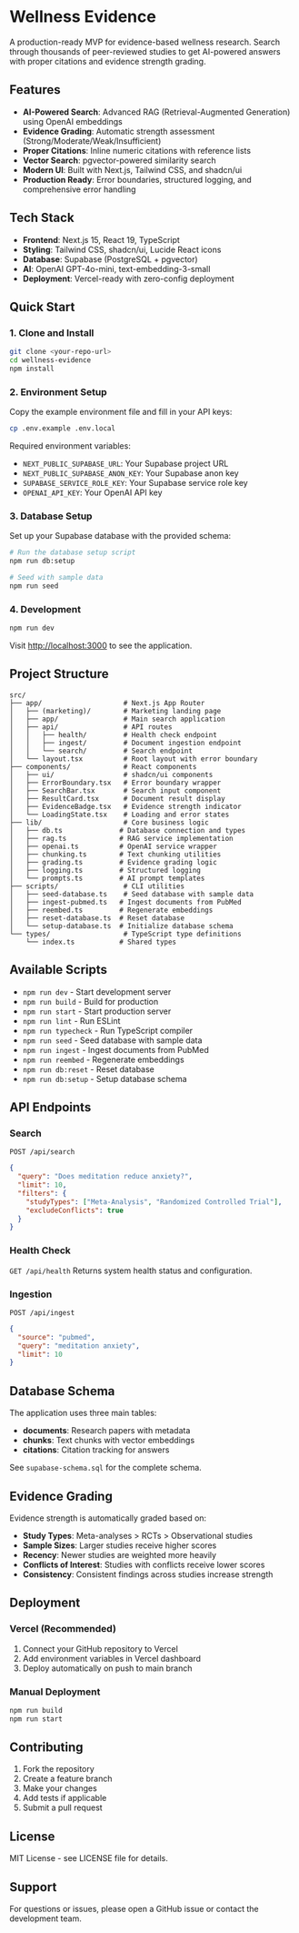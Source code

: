 # Wellness Evidence

A production-ready MVP for evidence-based wellness research. Search through thousands of peer-reviewed studies to get AI-powered answers with proper citations and evidence strength grading.

## Features

- **AI-Powered Search**: Advanced RAG (Retrieval-Augmented Generation) using OpenAI embeddings
- **Evidence Grading**: Automatic strength assessment (Strong/Moderate/Weak/Insufficient)
- **Proper Citations**: Inline numeric citations with reference lists
- **Vector Search**: pgvector-powered similarity search
- **Modern UI**: Built with Next.js, Tailwind CSS, and shadcn/ui
- **Production Ready**: Error boundaries, structured logging, and comprehensive error handling

## Tech Stack

- **Frontend**: Next.js 15, React 19, TypeScript
- **Styling**: Tailwind CSS, shadcn/ui, Lucide React icons
- **Database**: Supabase (PostgreSQL + pgvector)
- **AI**: OpenAI GPT-4o-mini, text-embedding-3-small
- **Deployment**: Vercel-ready with zero-config deployment

## Quick Start

### 1. Clone and Install

```bash
git clone <your-repo-url>
cd wellness-evidence
npm install
```

### 2. Environment Setup

Copy the example environment file and fill in your API keys:

```bash
cp .env.example .env.local
```

Required environment variables:
- `NEXT_PUBLIC_SUPABASE_URL`: Your Supabase project URL
- `NEXT_PUBLIC_SUPABASE_ANON_KEY`: Your Supabase anon key
- `SUPABASE_SERVICE_ROLE_KEY`: Your Supabase service role key
- `OPENAI_API_KEY`: Your OpenAI API key

### 3. Database Setup

Set up your Supabase database with the provided schema:

```bash
# Run the database setup script
npm run db:setup

# Seed with sample data
npm run seed
```

### 4. Development

```bash
npm run dev
```

Visit [http://localhost:3000](http://localhost:3000) to see the application.

## Project Structure

```
src/
├── app/                    # Next.js App Router
│   ├── (marketing)/        # Marketing landing page
│   ├── app/                # Main search application
│   ├── api/                # API routes
│   │   ├── health/         # Health check endpoint
│   │   ├── ingest/         # Document ingestion endpoint
│   │   └── search/         # Search endpoint
│   └── layout.tsx          # Root layout with error boundary
├── components/             # React components
│   ├── ui/                 # shadcn/ui components
│   ├── ErrorBoundary.tsx   # Error boundary wrapper
│   ├── SearchBar.tsx       # Search input component
│   ├── ResultCard.tsx      # Document result display
│   ├── EvidenceBadge.tsx   # Evidence strength indicator
│   └── LoadingState.tsx    # Loading and error states
├── lib/                    # Core business logic
│   ├── db.ts              # Database connection and types
│   ├── rag.ts             # RAG service implementation
│   ├── openai.ts          # OpenAI service wrapper
│   ├── chunking.ts        # Text chunking utilities
│   ├── grading.ts         # Evidence grading logic
│   ├── logging.ts         # Structured logging
│   └── prompts.ts         # AI prompt templates
├── scripts/                # CLI utilities
│   ├── seed-database.ts    # Seed database with sample data
│   ├── ingest-pubmed.ts   # Ingest documents from PubMed
│   ├── reembed.ts         # Regenerate embeddings
│   ├── reset-database.ts  # Reset database
│   └── setup-database.ts  # Initialize database schema
└── types/                  # TypeScript type definitions
    └── index.ts           # Shared types
```

## Available Scripts

- `npm run dev` - Start development server
- `npm run build` - Build for production
- `npm run start` - Start production server
- `npm run lint` - Run ESLint
- `npm run typecheck` - Run TypeScript compiler
- `npm run seed` - Seed database with sample data
- `npm run ingest` - Ingest documents from PubMed
- `npm run reembed` - Regenerate embeddings
- `npm run db:reset` - Reset database
- `npm run db:setup` - Setup database schema

## API Endpoints

### Search
`POST /api/search`
```json
{
  "query": "Does meditation reduce anxiety?",
  "limit": 10,
  "filters": {
    "studyTypes": ["Meta-Analysis", "Randomized Controlled Trial"],
    "excludeConflicts": true
  }
}
```

### Health Check
`GET /api/health`
Returns system health status and configuration.

### Ingestion
`POST /api/ingest`
```json
{
  "source": "pubmed",
  "query": "meditation anxiety",
  "limit": 10
}
```

## Database Schema

The application uses three main tables:

- **documents**: Research papers with metadata
- **chunks**: Text chunks with vector embeddings
- **citations**: Citation tracking for answers

See `supabase-schema.sql` for the complete schema.

## Evidence Grading

Evidence strength is automatically graded based on:

- **Study Types**: Meta-analyses > RCTs > Observational studies
- **Sample Sizes**: Larger studies receive higher scores
- **Recency**: Newer studies are weighted more heavily
- **Conflicts of Interest**: Studies with conflicts receive lower scores
- **Consistency**: Consistent findings across studies increase strength

## Deployment

### Vercel (Recommended)

1. Connect your GitHub repository to Vercel
2. Add environment variables in Vercel dashboard
3. Deploy automatically on push to main branch

### Manual Deployment

```bash
npm run build
npm run start
```

## Contributing

1. Fork the repository
2. Create a feature branch
3. Make your changes
4. Add tests if applicable
5. Submit a pull request

## License

MIT License - see LICENSE file for details.

## Support

For questions or issues, please open a GitHub issue or contact the development team.